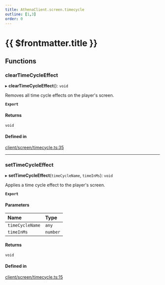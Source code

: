 ```yaml
---
title: AthenaClient.screen.timecycle
outline: [1,3]
order: 0
---
```


# {{ $frontmatter.title }}


## Functions

### clearTimeCycleEffect

▸ **clearTimeCycleEffect**(): `void`

Removes all time cycle effects on the player's screen.

**`Export`**

#### Returns

`void`

#### Defined in

[client/screen/timecycle.ts:35](https://github.com/Stuyk/altv-athena/blob/627294b/src/core/client/screen/timecycle.ts#L35)

___

### setTimeCycleEffect

▸ **setTimeCycleEffect**(`timeCycleName`, `timeInMs`): `void`

Applies a time cycle effect to the player's screen.

**`Export`**

#### Parameters

| Name | Type |
| :------ | :------ |
| `timeCycleName` | `any` |
| `timeInMs` | `number` |

#### Returns

`void`

#### Defined in

[client/screen/timecycle.ts:15](https://github.com/Stuyk/altv-athena/blob/627294b/src/core/client/screen/timecycle.ts#L15)
